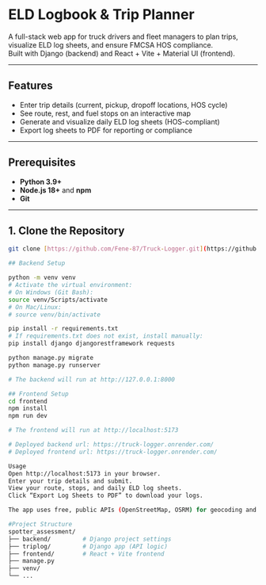 # ELD Logbook & Trip Planner

A full-stack web app for truck drivers and fleet managers to plan trips, visualize ELD log sheets, and ensure FMCSA HOS compliance.  
Built with Django (backend) and React + Vite + Material UI (frontend).

---

## Features

- Enter trip details (current, pickup, dropoff locations, HOS cycle)
- See route, rest, and fuel stops on an interactive map
- Generate and visualize daily ELD log sheets (HOS-compliant)
- Export log sheets to PDF for reporting or compliance

---

## Prerequisites

- **Python 3.9+**
- **Node.js 18+** and **npm**
- **Git**

---

## 1. Clone the Repository

```bash
git clone [https://github.com/Fene-87/Truck-Logger.git](https://github.com/Fene-87/Truck-Logger.git)

## Backend Setup

python -m venv venv
# Activate the virtual environment:
# On Windows (Git Bash):
source venv/Scripts/activate
# On Mac/Linux:
# source venv/bin/activate

pip install -r requirements.txt
# If requirements.txt does not exist, install manually:
pip install django djangorestframework requests

python manage.py migrate
python manage.py runserver

# The backend will run at http://127.0.0.1:8000

## Frontend Setup
cd frontend
npm install
npm run dev

# The frontend will run at http://localhost:5173

# Deployed backend url: https://truck-logger.onrender.com/
# Deployed frontend url: https://truck-logger.onrender.com/

Usage
Open http://localhost:5173 in your browser.
Enter your trip details and submit.
View your route, stops, and daily ELD log sheets.
Click “Export Log Sheets to PDF” to download your logs.

The app uses free, public APIs (OpenStreetMap, OSRM) for geocoding and routing.

#Project Structure
spotter_assessment/
├── backend/         # Django project settings
├── triplog/         # Django app (API logic)
├── frontend/        # React + Vite frontend
├── manage.py
├── venv/
└── ...
